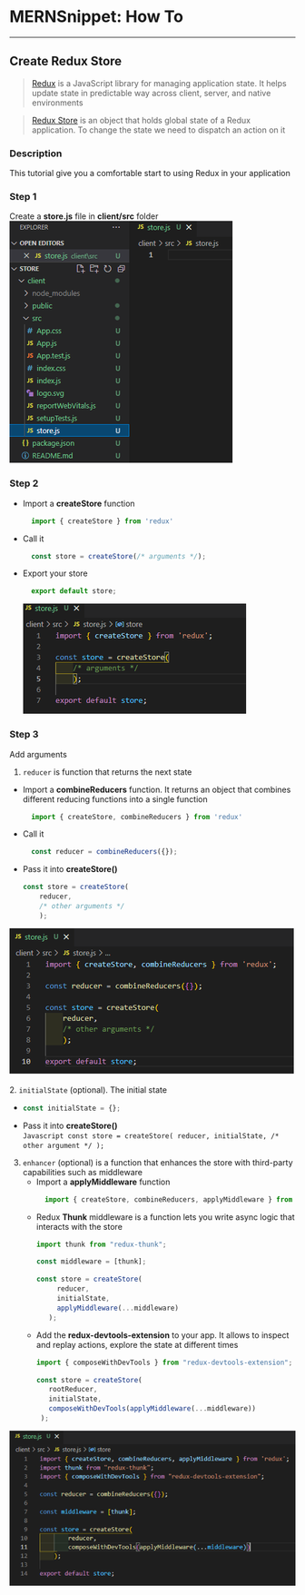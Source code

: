 # MERNSnippet: How To
---
## Create Redux Store

> [Redux](https://redux.js.org/) is a JavaScript library for managing application state. It helps update state in predictable way across client, server, and native environments<br />

> [Redux Store](https://redux.js.org/tutorials/fundamentals/part-4-store) is an object that holds global state of a Redux application. To change the state we need to dispatch an action on it<br />

### Description
This tutorial give you a comfortable start to using Redux in your application<br /> 

### Step 1
Create a **store.js** file in **client/src** folder<br/>
  ![1](img/1.png) <br />  

### Step 2
- Import a **createStore** function<br/>
  ```Javascript
    import { createStore } from 'redux'
  ```
- Call it <br />
  ```Javascript
    const store = createStore(/* arguments */);
  ```
- Export your store <br />
  ```Javascript
    export default store;
  ```
  ![2](img/2.png) <br />  

### Step 3
Add arguments <br />
1.  `reducer` is function that returns the next state<br/>
  * Import a **combineReducers** function. It returns an object that combines different reducing functions into a single function <br />
    ```Javascript
      import { createStore, combineReducers } from 'redux'
    ```
  * Call it <br />
    ```Javascript
      const reducer = combineReducers({});
    ```
  * Pass it into **createStore()** <br />
    ```Javascript
    const store = createStore(
        reducer,
        /* other arguments */
        );
    ```
  ![3](img/3.png) <br />  
2. `initialState` (optional). The initial state <br />
   * ```Javascript
     const initialState = {};
     ```
   * Pass it into **createStore()** <br />
    ```Javascript
    const store = createStore(
        reducer,
        initialState,
        /* other argument */
        );
    ```
3. `enhancer` (optional) is a function that enhances the store with third-party capabilities such as middleware <br />
   * Import a **applyMiddleware** function
     ```Javascript
       import { createStore, combineReducers, applyMiddleware } from 'redux'
     ```
   * Redux **Thunk** middleware is a function lets you write async logic that interacts with the store
     ```Javascript
     import thunk from "redux-thunk";
     ```
     ```Javascript
     const middleware = [thunk];
     ```
     ```Javascript
     const store = createStore(
          reducer,
          initialState,
          applyMiddleware(...middleware)
        );
     ```
   * Add the **redux-devtools-extension** to your app. It allows to inspect and replay actions, explore the state at different times <br />
     ```Javascript
     import { composeWithDevTools } from "redux-devtools-extension";
     ```
     ```Javascript
     const store = createStore(
        rootReducer,
        initialState,
        composeWithDevTools(applyMiddleware(...middleware))
      );
     ```
  ![4](img/4.png) <br />  
